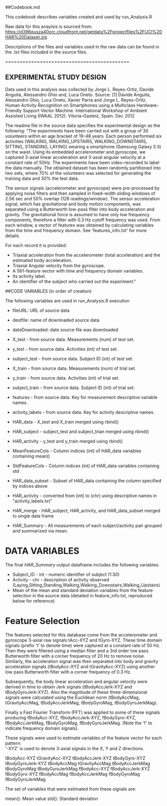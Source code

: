 ##Codebook.md

This codebook describes variables created and used by run_Analysis.R

Raw data for this anaylsis is sourced from: https://d396qusza40orc.cloudfront.net/getdata%2Fprojectfiles%2FUCI%20HAR%20Dataset.zip

Descriptions of the files and variables used in the raw data can be found in the .txt files included in the source files.

===========================================

## EXPERIMENTAL STUDY DESIGN

Data used in this analysis was collected by Jorge L. Reyes-Ortiz, Davide Anguita, Alessandro Ghio and, Luca Oneto. Source:
[1] Davide Anguita, Alessandro Ghio, Luca Oneto, Xavier Parra and Jorge L. Reyes-Ortiz. Human Activity Recognition on Smartphones using a Multiclass Hardware-Friendly Support Vector Machine. International Workshop of Ambient Assisted Living (IWAAL 2012). Vitoria-Gasteiz, Spain. Dec 2012

The readme file in the source data specifies the experimental design as the following: 
"The experiments have been carried out with a group of 30 volunteers within an age bracket of 19-48 years. Each person performed six activities (WALKING, WALKING_UPSTAIRS, WALKING_DOWNSTAIRS, SITTING, STANDING, LAYING) wearing a smartphone (Samsung Galaxy S II) on the waist. Using its embedded accelerometer and gyroscope, we captured 3-axial linear acceleration and 3-axial angular velocity at a constant rate of 50Hz. The experiments have been video-recorded to label the data manually. The obtained dataset has been randomly partitioned into two sets, where 70% of the volunteers was selected for generating the training data and 30% the test data. 

The sensor signals (accelerometer and gyroscope) were pre-processed by applying noise filters and then sampled in fixed-width sliding windows of 2.56 sec and 50% overlap (128 readings/window). The sensor acceleration signal, which has gravitational and body motion components, was separated using a Butterworth low-pass filter into body acceleration and gravity. The gravitational force is assumed to have only low frequency components, therefore a filter with 0.3 Hz cutoff frequency was used. From each window, a vector of features was obtained by calculating variables from the time and frequency domain. See 'features_info.txt' for more details. 

For each record it is provided:

- Triaxial acceleration from the accelerometer (total acceleration) and the estimated body acceleration.
- Triaxial Angular velocity from the gyroscope. 
- A 561-feature vector with time and frequency domain variables. 
- Its activity label. 
- An identifier of the subject who carried out the experiment."



##CODE VARIABLES (in order of creation)

The following variables are used in run_Analysis.R execution
- fileURL: URL of source data
- destfile: name of downloaded source data
- dateDownloaded: date source file was downloaded

- X_test - from source data. Measurements (num) of test set. 
- y_test - from source data. Activities (int) of test set.
- subject_test - from source data. Subject ID (int) of test set.
- X_train - from source data. Measurements (num) of trial set.
- y_train - from source data. Activities (int) of trial set.
- subject_train - from source data. Subject ID (int) of trial set.
- features - from source data. Key for measurement descriptive variable names.
- activity_labels - from source data. Key for activity descriptive names.

- HAR_data - X_test and X_train merged using rbind()
- HAR_subject - subject_test and subject_trian merged using rbind()
- HAR_activity - y_test and y_train merged using rbind()

- MeanFeatureCols - Column indices (int) of HAR_data variables containing mean()
- StdFeatureCols - Column indices (int) of HAR_data variables containing std
- HAR_data_subset - Subset of HAR_data containing the column specified by indices above

- HAR_activity - converted from (int) to (chr) using descriptive names in "activity_labels.txt"

- HAR_merge - HAR_subject, HAR_activity, and HAR_data_subset merged to single data frame
- HAR_Summary - All measurements of each subject/activity pair grouped and summarized via mean. 

# DATA VARIABLES

The final *HAR_Summary* output dataframe includes the following variables:

- Subject_ID - int - numeric identifier of subject (1:30)
- Activity - chr - description of activity observed (Laying,Sitting,Standing,Walking,Walking_Downstairs,Walking_Upstairs)
- Mean of the mean and standard deviation variables from the feature selection in the source data (detailed in feature_info.txt, reproduced below for reference)


Feature Selection 
=================

The features selected for this database come from the accelerometer and gyroscope 3-axial raw signals tAcc-XYZ and tGyro-XYZ. These time domain signals (prefix 't' to denote time) were captured at a constant rate of 50 Hz. Then they were filtered using a median filter and a 3rd order low pass Butterworth filter with a corner frequency of 20 Hz to remove noise. Similarly, the acceleration signal was then separated into body and gravity acceleration signals (tBodyAcc-XYZ and tGravityAcc-XYZ) using another low pass Butterworth filter with a corner frequency of 0.3 Hz. 

Subsequently, the body linear acceleration and angular velocity were derived in time to obtain Jerk signals (tBodyAccJerk-XYZ and tBodyGyroJerk-XYZ). Also the magnitude of these three-dimensional signals were calculated using the Euclidean norm (tBodyAccMag, tGravityAccMag, tBodyAccJerkMag, tBodyGyroMag, tBodyGyroJerkMag). 

Finally a Fast Fourier Transform (FFT) was applied to some of these signals producing fBodyAcc-XYZ, fBodyAccJerk-XYZ, fBodyGyro-XYZ, fBodyAccJerkMag, fBodyGyroMag, fBodyGyroJerkMag. (Note the 'f' to indicate frequency domain signals). 

These signals were used to estimate variables of the feature vector for each pattern:  
'-XYZ' is used to denote 3-axial signals in the X, Y and Z directions.

tBodyAcc-XYZ
tGravityAcc-XYZ
tBodyAccJerk-XYZ
tBodyGyro-XYZ
tBodyGyroJerk-XYZ
tBodyAccMag
tGravityAccMag
tBodyAccJerkMag
tBodyGyroMag
tBodyGyroJerkMag
fBodyAcc-XYZ
fBodyAccJerk-XYZ
fBodyGyro-XYZ
fBodyAccMag
fBodyAccJerkMag
fBodyGyroMag
fBodyGyroJerkMag

The set of variables that were estimated from these signals are: 

mean(): Mean value
std(): Standard deviation

